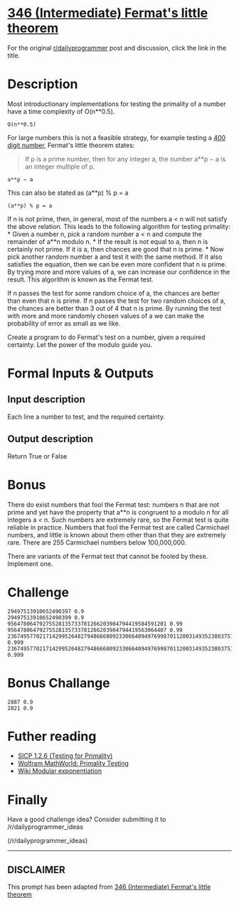 # [346 (Intermediate) Fermat's little theorem](https://www.reddit.com/r/dailyprogrammer/comments/7pmt9c/20180110_challenge_346_intermediate_fermats/)

For the original [r/dailyprogrammer](https://www.reddit.com/r/dailyprogrammer/) post and discussion, click the link in the title.

# Description
Most introductionary implementations for testing the primality of a number have a time complexity of O(n**0.5).

```
O(n**0.5)
```
For large numbers this is not a feasible strategy, for example testing a [400 digit number](https://en.wikipedia.org/wiki/Largest_known_prime_number), Fermat's little theorem states:

> If p is a prime number, then for any integer a, the number a**p − a is an integer multiple of p. 

```
a**p − a
```

This can also be stated as (a**p) % p = a

```
(a**p) % p = a
```
If n is not prime, then, in general, most of the numbers a < n will not satisfy the above relation. This leads to the following algorithm for testing primality: 
    * Given a number n, pick a random number a < n and compute the remainder of a**n modulo n. 
    * If the result is not equal to a, then n is certainly not prime. If it is a, then chances are good that n is prime. 
    * Now pick another random number a and test it with the same method. If it also satisfies the equation, then we can be even more confident that n is prime. 
By trying more and more values of a, we can increase our confidence in the result. This algorithm is known as the Fermat test.

If n passes the test for some random choice of a, the chances are better than even that n is prime. If n passes the test for two random choices of a, the chances are better than 3 out of 4 that n is prime. By running the test with more and more randomly chosen values of a we can make the probability of error as small as we like.

Create a program to do Fermat's test on a number, given a required certainty. Let the power of the modulo guide you.

# Formal Inputs & Outputs

## Input description
Each line a number to test, and the required certainty.

## Output description
Return True or False

# Bonus
There do exist numbers that fool the Fermat test: numbers n that are not prime and yet have the property that a**n is congruent to a modulo n for all integers a < n. Such numbers are extremely rare, so the Fermat test is quite reliable in practice. Numbers that fool the Fermat test are called Carmichael numbers, and little is known about them other than that they are extremely rare. There are 255 Carmichael numbers below 100,000,000.

There are variants of the Fermat test that cannot be fooled by these. Implement one.

# Challenge

```
29497513910652490397 0.9
29497513910652490399 0.9
95647806479275528135733781266203904794419584591201 0.99
95647806479275528135733781266203904794419563064407 0.99
2367495770217142995264827948666809233066409497699870112003149352380375124855230064891220101264893169 0.999
2367495770217142995264827948666809233066409497699870112003149352380375124855230068487109373226251983 0.999
```
# Bonus Challange

```
2887 0.9
2821 0.9
```

# Futher reading

* [SICP 1.2.6 (Testing for Primality)](https://mitpress.mit.edu/sicp/chapter1/node17.html)
* [Wolfram MathWorld: Primality Testing](http://mathworld.wolfram.com/topics/PrimalityTesting.html)
* [Wiki Modular exponentiation](https://en.wikipedia.org/wiki/Modular_exponentiation)

# Finally

Have a good challenge idea? Consider submitting it to /r/dailyprogrammer_ideas

(/r/dailyprogrammer_ideas)

----
## **DISCLAIMER**
This prompt has been adapted from [346 (Intermediate) Fermat's little theorem](https://www.reddit.com/r/dailyprogrammer/comments/7pmt9c/20180110_challenge_346_intermediate_fermats/
)
